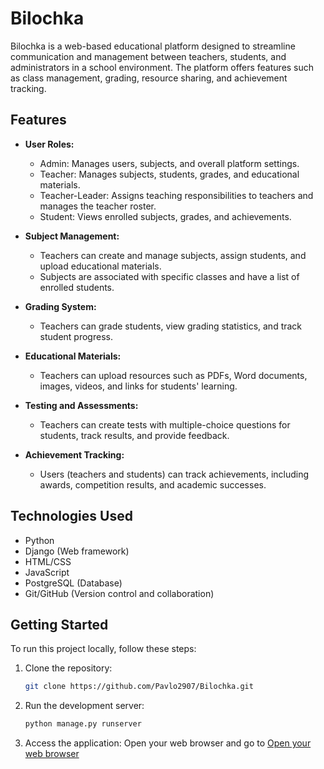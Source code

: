 # Bilochka

Bilochka is a web-based educational platform designed to streamline communication and management between teachers, students, and administrators in a school environment. The platform offers features such as class management, grading, resource sharing, and achievement tracking.

## Features

- **User Roles:**
  - Admin: Manages users, subjects, and overall platform settings.
  - Teacher: Manages subjects, students, grades, and educational materials.
  - Teacher-Leader: Assigns teaching responsibilities to teachers and manages the teacher roster.
  - Student: Views enrolled subjects, grades, and achievements.

- **Subject Management:**
  - Teachers can create and manage subjects, assign students, and upload educational materials.
  - Subjects are associated with specific classes and have a list of enrolled students.

- **Grading System:**
  - Teachers can grade students, view grading statistics, and track student progress.

- **Educational Materials:**
  - Teachers can upload resources such as PDFs, Word documents, images, videos, and links for students' learning.

- **Testing and Assessments:**
  - Teachers can create tests with multiple-choice questions for students, track results, and provide feedback.

- **Achievement Tracking:**
  - Users (teachers and students) can track achievements, including awards, competition results, and academic successes.

## Technologies Used

- Python
- Django (Web framework)
- HTML/CSS
- JavaScript
- PostgreSQL (Database)
- Git/GitHub (Version control and collaboration)

## Getting Started

To run this project locally, follow these steps:

1. Clone the repository:
   ```bash
   git clone https://github.com/Pavlo2907/Bilochka.git
2. Run the development server:
   ```bash
   python manage.py runserver
3. Access the application:
   Open your web browser and go to [Open your web browser](http://127.0.0.1:8000/)

